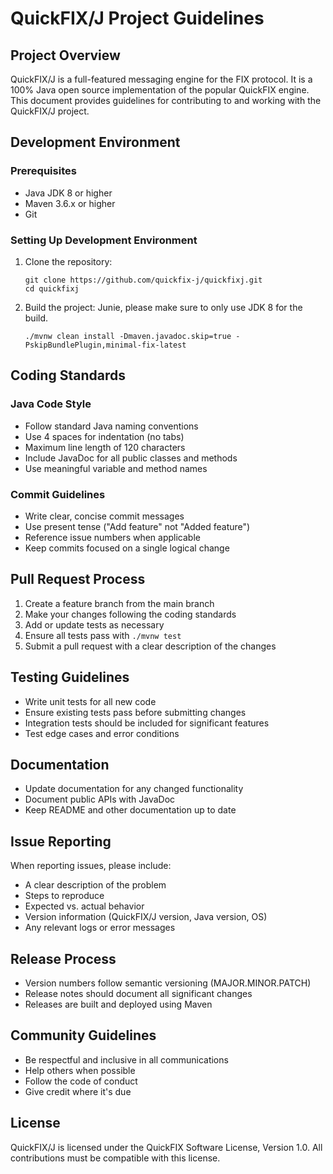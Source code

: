 # QuickFIX/J Project Guidelines

## Project Overview

QuickFIX/J is a full-featured messaging engine for the FIX protocol. It is a 100% Java open source implementation of the popular QuickFIX engine. This document provides guidelines for contributing to and working with the QuickFIX/J project.

## Development Environment

### Prerequisites

- Java JDK 8 or higher
- Maven 3.6.x or higher
- Git

### Setting Up Development Environment

1. Clone the repository:
   ```
   git clone https://github.com/quickfix-j/quickfixj.git
   cd quickfixj
   ```

2. Build the project:
   Junie, please make sure to only use JDK 8 for the build.
   ```
   ./mvnw clean install -Dmaven.javadoc.skip=true -PskipBundlePlugin,minimal-fix-latest
   ```

## Coding Standards

### Java Code Style

- Follow standard Java naming conventions
- Use 4 spaces for indentation (no tabs)
- Maximum line length of 120 characters
- Include JavaDoc for all public classes and methods
- Use meaningful variable and method names

### Commit Guidelines

- Write clear, concise commit messages
- Use present tense ("Add feature" not "Added feature")
- Reference issue numbers when applicable
- Keep commits focused on a single logical change

## Pull Request Process

1. Create a feature branch from the main branch
2. Make your changes following the coding standards
3. Add or update tests as necessary
4. Ensure all tests pass with `./mvnw test`
5. Submit a pull request with a clear description of the changes

## Testing Guidelines

- Write unit tests for all new code
- Ensure existing tests pass before submitting changes
- Integration tests should be included for significant features
- Test edge cases and error conditions

## Documentation

- Update documentation for any changed functionality
- Document public APIs with JavaDoc
- Keep README and other documentation up to date

## Issue Reporting

When reporting issues, please include:

- A clear description of the problem
- Steps to reproduce
- Expected vs. actual behavior
- Version information (QuickFIX/J version, Java version, OS)
- Any relevant logs or error messages

## Release Process

- Version numbers follow semantic versioning (MAJOR.MINOR.PATCH)
- Release notes should document all significant changes
- Releases are built and deployed using Maven

## Community Guidelines

- Be respectful and inclusive in all communications
- Help others when possible
- Follow the code of conduct
- Give credit where it's due

## License

QuickFIX/J is licensed under the QuickFIX Software License, Version 1.0. All contributions must be compatible with this license.
